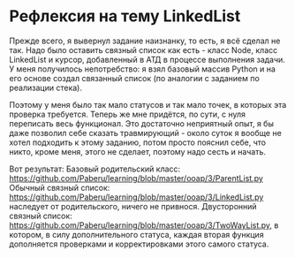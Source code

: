 # Рефлексия на тему LinkedList

Прежде всего, я вывернул задание наизнанку, то есть, я всё сделал не так. Надо было оставить связный список как есть - класс Node, класс LinkedList и курсор, добавленный в АТД в процессе выполнения задачи. У меня получилось непотребство: я взял базовый массив Python и на его основе создал связанный список (по аналогии с заданием по реализации стека).

Поэтому у меня было так мало статусов и так мало точек, в которых эта проверка требуется. Теперь же мне придётся, по сути, с нуля переписать весь функционал. Это достаточно неприятный опыт, я бы даже позволил себе сказать травмирующий - около суток я вообще не хотел подходить к этому заданию, потом просто пояснил себе, что никто, кроме меня, этого не сделает, поэтому надо сесть и начать. 

Вот результат:
Базовый родительский класс: https://github.com/Paberu/learning/blob/master/ooap/3/ParentList.py
Обычный связный список: https://github.com/Paberu/learning/blob/master/ooap/3/LinkedList.py наследует от родительского, ничего не привнося.
Двусторонний связный список: https://github.com/Paberu/learning/blob/master/ooap/3/TwoWayList.py, в котором, в силу дополнительного статуса, каждая вторая функция дополняется проверками и корректировками этого самого статуса.

